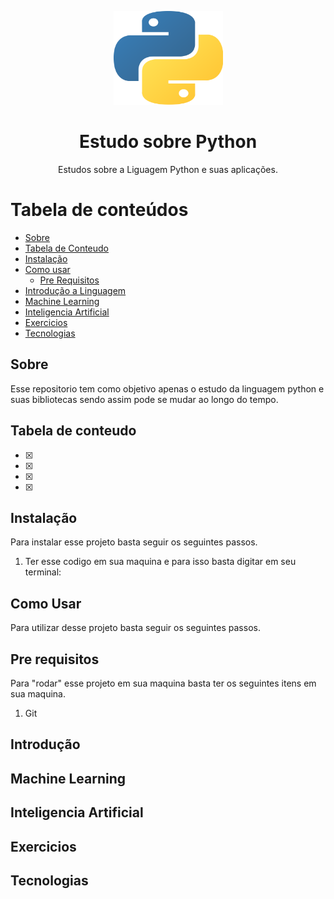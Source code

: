 <p align="center">
  <a href="https://unform.dev">
    <img src="img/Logo.png" height="150" width="175" alt="Unform" />
  </a>
</p>
<h1 align="center">Estudo sobre Python</h1> 

<p align="center"> 
  Estudos sobre a Liguagem Python e suas aplicações. </p>

Tabela de conteúdos
=================
<!--ts-->
   * [Sobre](#Sobre)
   * [Tabela de Conteudo](#tabela-de-conteudo)
   * [Instalação](#Instalação)
   * [Como usar](#como-usar)
      * [Pre Requisitos](#pre-requisitos)
   * [Introdução a Linguagem](#introdução)
   * [Machine Learning](#machine-learning)
   * [Inteligencia Artificial](#inteligencia-artificial)
   * [Exercicios](#exercicios)
   * [Tecnologias](#tecnologias)
<!--te-->

## Sobre

Esse repositorio tem como objetivo apenas o estudo da linguagem python e suas bibliotecas sendo assim pode se mudar ao longo do tempo.

## Tabela de conteudo

- [X] 
- [X] 
- [X] 
- [X] 


## Instalação

Para instalar esse projeto basta seguir os seguintes passos.

1) Ter esse codigo em sua maquina e para isso basta digitar em seu terminal:


## Como Usar

Para utilizar desse projeto basta seguir os seguintes passos.

## Pre requisitos

Para "rodar" esse projeto em sua maquina basta ter os seguintes itens em sua maquina.

1) Git

## Introdução

## Machine Learning

## Inteligencia Artificial

## Exercicios

## Tecnologias
